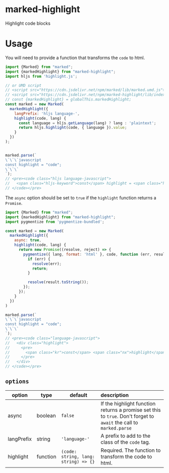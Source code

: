 # marked-highlight

Highlight code blocks

# Usage

You will need to provide a function that transforms the `code` to html.

```js
import {Marked} from "marked";
import {markedHighlight} from "marked-highlight";
import hljs from 'highlight.js';

// or UMD script
// <script src="https://cdn.jsdelivr.net/npm/marked/lib/marked.umd.js"></script>
// <script src="https://cdn.jsdelivr.net/npm/marked-highlight/lib/index.umd.js"></script>
// const {markedHighlight} = globalThis.markedHighlight;
const marked = new Marked(
  markedHighlight({
    langPrefix: 'hljs language-',
    highlight(code, lang) {
      const language = hljs.getLanguage(lang) ? lang : 'plaintext';
      return hljs.highlight(code, { language }).value;
    }
  })
);


marked.parse(`
\`\`\`javascript
const highlight = "code";
\`\`\`
`);
// <pre><code class="hljs language-javascript">
//   <span class="hljs-keyword">const</span> highlight = <span class="hljs-string">&quot;code&quot;</span>;
// </code></pre>
```

The `async` option should be set to `true` if the `highlight` function returns a `Promise`.

```js
import {Marked} from "marked";
import {markedHighlight} from "marked-highlight";
import pygmentize from 'pygmentize-bundled';

const marked = new Marked(
  markedHighlight({
    async: true,
    highlight(code, lang) {
      return new Promise((resolve, reject) => {
        pygmentize({ lang, format: 'html' }, code, function (err, result) {
          if (err) {
            resolve(err);
            return;
          }

          resolve(result.toString());
        });
      });
    }
  })
)

marked.parse(`
\`\`\`javascript
const highlight = "code";
\`\`\`
`);
// <pre><code class="language-javascript">
//   <div class="highlight">
//     <pre>
//       <span class="kr">const</span> <span class="nx">highlight</span> <span class="o">=</span> <span class="s2">&quot;code&quot;</span><span class="p">;</span>
//     </pre>
//   </div>
// </code></pre>
```

## `options`

| option |  type  | default | description |
|--------|--------|---------|:------------|
| async  | boolean | `false` | If the highlight function returns a promise set this to `true`. Don't forget to `await` the call to `marked.parse` |
| langPrefix | string | `'language-'` | A prefix to add to the class of the `code` tag. |
| highlight | function | `(code: string, lang: string) => {}` | Required. The function to transform the code to html. |
